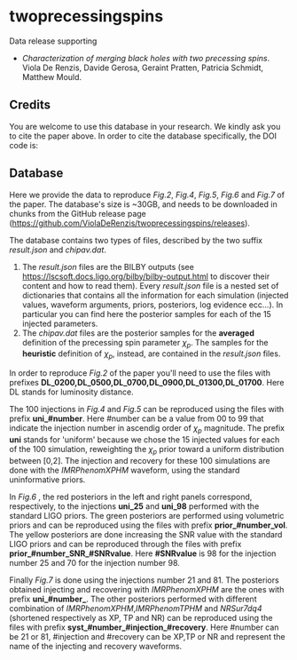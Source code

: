 # twoprecessingspins

Data release supporting 

- _Characterization of merging black holes with two precessing spins_. Viola De Renzis, Davide Gerosa, Geraint Pratten, Patricia Schmidt, Matthew Mould.

## Credits

You are welcome to use this database in your research. We kindly ask you to cite the paper above. In order to cite the database specifically, the DOI code is:


## Database

Here we provide the data to reproduce _Fig.2_, _Fig.4_, _Fig.5_, _Fig.6_ and _Fig.7_ of the paper.
The database's size is ~30GB, and needs to be downloaded in chunks from the GitHub release page (https://github.com/ViolaDeRenzis/twoprecessingspins/releases). 

The database contains two types of files, described by the two suffix _result.json_ and _chipav.dat_. 

1) The _result.json_ files are the BILBY outputs (see https://lscsoft.docs.ligo.org/bilby/bilby-output.html to discover their content and how to read them). Every _result.json_ file is a nested set of dictionaries that contains all the information for each simulation (injected values, waveform arguments, priors, posteriors, log evidence ecc...). In particular you can find here the posterior samples for each of the 15 injected parameters.
2) The _chipav.dat_ files are the posterior samples for the **averaged** definition of the precessing spin parameter $\chi_{p}$. The samples for the  **heuristic** definition of $\chi_{p}$, instead, are contained in the _result.json_ files.

In order to reproduce _Fig.2_ of the paper you'll need to use the files with prefixes **DL_0200,DL_0500,DL_0700,DL_0900,DL_01300,DL_01700**. Here DL stands for luminosity distance.

The 100 injections in _Fig.4_ and _Fig.5_ can be reproduced using the files with prefix **uni_#number**. Here #number can be a value from 00 to 99 that indicate the injection number in ascendig order of $\chi_{p}$ magnitude. The prefix **uni** stands for 'uniform' because we chose the 15 injected values for each of the 100 simulation, reweighting the $\chi_{p}$ prior toward a uniform distribution between [0,2]. The injection and recovery for these 100 simulations are done with the _IMRPhenomXPHM_ waveform, using the standard uninformative priors. 

In _Fig.6_ , the red posteriors in the left and right panels correspond, respectively, to the injections **uni_25** and **uni_98** performed with the standard LIGO priors. The green posteriors are performed using volumetric priors and can be reproduced using the files with prefix **prior_#number_vol**. The yellow posteriors are done increasing the SNR value with the standard LIGO priors and can be reproduced through the files with prefix **prior_#number_SNR_#SNRvalue**. Here **#SNRvalue** is 98 for the injection number 25 and 70 for the injection number 98.

Finally _Fig.7_ is done using the injections number 21 and 81. The posteriors obtained injecting and recovering with _IMRPhenomXPHM_ are the ones with prefix **uni_#number_**. The other posteriors performed with different combination of _IMRPhenomXPHM_,_IMRPhenomTPHM_ and _NRSur7dq4_ (shortened respectively as XP, TP and NR) can be reproduced using the files with prefix **syst_#number_#injection_#recovery**. Here #number can be 21 or 81, #injection and #recovery can be XP,TP or NR and represent the name of the injecting and recovery waveforms.




